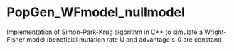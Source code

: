 PopGen_WFmodel_nullmodel
========================

Implementation of Simon-Park-Krug algorithm in C++ to simulate a Wright-Fisher model (beneficial mutation rate U and advantage s_0 are constant).
